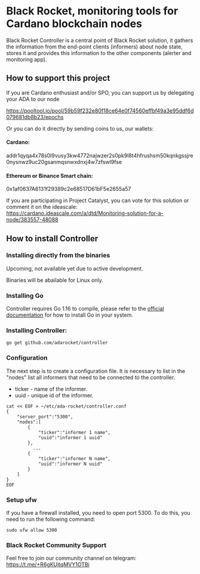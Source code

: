 # Black Rocket, monitoring tools for Cardano blockchain nodes

Black Rocket Controller is a central point of Black Rocket solution, it gathers the information from the end-point clients (informers) about node state, stores it and provides this information to the other components (alerter and monitoring app).

## How to support this project

If you are Cardano enthusiast and/or SPO, you can support us by delegating your ADA to our node

https://pooltool.io/pool/59b59f232e80f18ce64e0f74560effbf49a3e95ddf6d079681db8b23/epochs

Or you can do it directly by sending coins to us, our wallets:

#### Cardano: 
addr1qyqa4x78s0l9vusy3kw4772najwzer2s0pk9l8t4hfrushsm50kqnkgssjre0nysnwz9uc20gsanmqsnwxdnxj4w7zfswl9fse

#### Ethereum or Binance Smart chain: 
0x1af0637A6131f29389c2e68517D61bF5e2655a57

If you are participating in Project Catalyst, you can vote for this solution or comment it on the ideascale: 
https://cardano.ideascale.com/a/dtd/Monitoring-solution-for-a-node/383557-48088

## How to install Controller

### Installing directly from the binaries

Upcoming, not available yet due to active development.

Binaries will be abailable for Linux only.

### Installing Go
Controller requires Go 1.16 to compile, please refer to the [official documentation](https://go.dev/doc/install) for how to install Go in your system.

### Installing Controller:
```
go get github.com/adarocket/controller 
```

### Сonfiguration 
The next step is to create a configuration file. It is necessary to list in the "nodes" list all informers that need to be connected to the controller.
* ticker - name of the informer.
* uuid - unique id of the informer.

```
cat << EOF > ~/etc/ada-rocket/controller.conf
{
    "server_port":"5300",
    "nodes":[
        {
            "ticker":"informer 1 name",
            "uuid":"informer 1 uuid"
        },
          ...
        {
            "ticker":"informer N name",
            "uuid":"informer N uuid"
        }
    ]
}
EOF
```

### Setup ufw
If you have a firewall installed, you need to open port 5300. To do this, you need to run the following command:

```
sudo ufw allow 5300
```

### Black Rocket Community Support

Feel free to join our community channel on telegram: https://t.me/+R6gKUjtqMVY1OTBi



